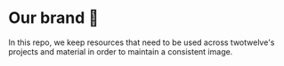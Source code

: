 # Our brand 💅

In this repo, we keep resources that need to be used across twotwelve's projects and material in order to maintain a consistent image.